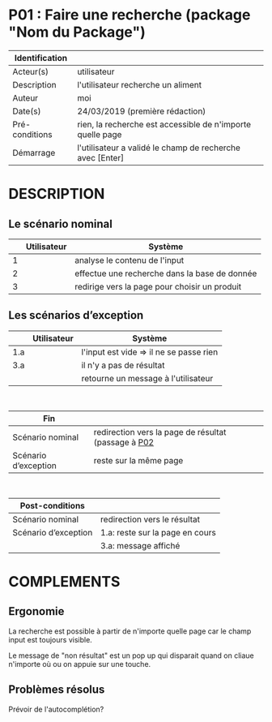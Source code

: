 # P01 : Faire une recherche (package "Nom du Package")

|Identification | |
|-|-|
|Acteur(s) | utilisateur |
|Description | l'utilisateur recherche un aliment |
|Auteur | moi |
|Date(s) | 24/03/2019 (première rédaction) |
|Pré-conditions | rien, la recherche est accessible de n'importe quelle page|
|Démarrage | l'utilisateur a validé le champ de recherche avec [Enter] |

# DESCRIPTION

## Le scénario nominal
||Utilisateur|Système|
|-|-|-|
|1|  | analyse le contenu de l'input |
|2|  | effectue une recherche dans la base de donnée |
|3|  | redirige vers la page pour choisir un produit |

## Les scénarios d’exception

||Utilisateur|Système|
|-|-|-|
|1.a|  | l'input est vide => il ne se passe rien |
|3.a|  | il n'y a pas de résultat |
|   |  | retourne un message à l'utilisateur |

<br/>

|Fin||
|-|-|
|Scénario nominal | redirection vers la page de résultat (passage à [P02](fiches/P02.md)|
|Scénario d’exception | reste sur la même page |

<br/>

|Post-conditions||
|-|-
|Scénario nominal | redirection vers le résultat |
|Scénario d’exception | 1.a: reste sur la page en cours |
|  | 3.a: message affiché |

# COMPLEMENTS

## Ergonomie 

La recherche est possible à partir de n'importe quelle page car le champ input est toujours visible.

Le message de "non résultat" est un pop up qui disparait quand on cliaue n'importe où ou on appuie sur une touche.

## Problèmes résolus 

Prévoir de l'autocomplétion?